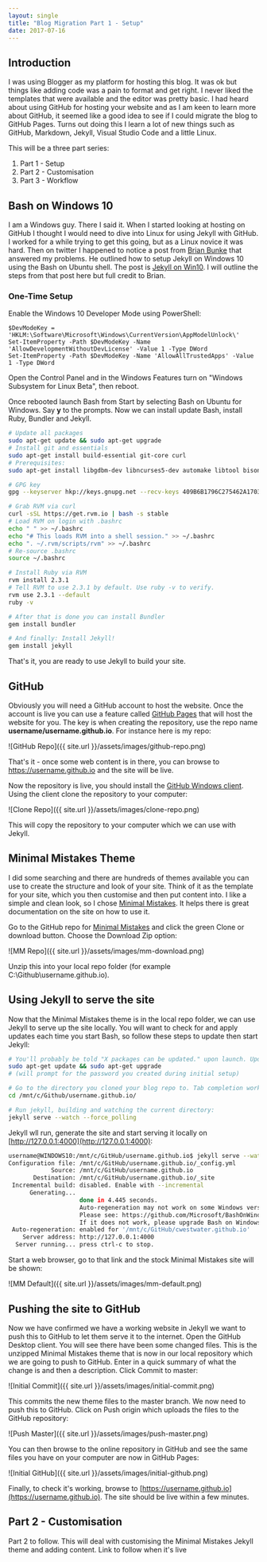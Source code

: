 ```yaml
---
layout: single
title: "Blog Migration Part 1 - Setup"
date: 2017-07-16
---
```

## Introduction
I was using Blogger as my platform for hosting this blog. It was ok but things like adding code was a pain to format and get right. I never liked the templates that were available and the editor was pretty basic. I had heard about using GitHub for hosting your website and as I am keen to learn more about GitHub, it seemed like a good idea to see if I could migrate the blog to GitHub Pages. Turns out doing this I learn a lot of new things such as GitHub, Markdown, Jekyll, Visual Studio Code and a little Linux.

This will be a three part series:
1. Part 1 - Setup
2. Part 2 - Customisation
3. Part 3 - Workflow

## Bash on Windows 10
I am a Windows guy. There I said it. When I started looking at hosting on GitHub I thought I would need to dive into Linux for using Jekyll with GitHub. I worked for a while trying to get this going, but as a Linux novice it was hard. Then on twitter I happened to notice a post from [Brian Bunke](https://www.twitter.com/brianbunke) that answered my problems. He outlined how to setup Jekyll on Windows 10 using the Bash on Ubuntu shell. The post is [Jekyll on Win10](http://www.brianbunke.com/blog/2017/05/24/jekyll-win10/). I will outline the steps from that post here but full credit to Brian.

### One-Time Setup
Enable the Windows 10 Developer Mode using PowerShell:
~~~ posh
$DevModeKey = 'HKLM:\Software\Microsoft\Windows\CurrentVersion\AppModelUnlock\'
Set-ItemProperty -Path $DevModeKey -Name 'AllowDevelopmentWithoutDevLicense' -Value 1 -Type DWord
Set-ItemProperty -Path $DevModeKey -Name 'AllowAllTrustedApps' -Value 1 -Type DWord
~~~

Open the Control Panel and in the Windows Features turn on "Windows Subsystem for Linux Beta", then reboot.

Once rebooted launch Bash from Start by selecting Bash on Ubuntu for Windows. Say **y** to the prompts. Now we can install update Bash, install Ruby, Bundler and Jekyll.

~~~ bash
# Update all packages
sudo apt-get update && sudo apt-get upgrade
# Install git and essentials
sudo apt-get install build-essential git-core curl
# Prerequisites:
sudo apt-get install libgdbm-dev libncurses5-dev automake libtool bison libffi-dev

# GPG key
gpg --keyserver hkp://keys.gnupg.net --recv-keys 409B6B1796C275462A1703113804BB82D39DC0E3

# Grab RVM via curl
curl -sSL https://get.rvm.io | bash -s stable
# Load RVM on login with .bashrc
echo " " >> ~/.bashrc
echo "# This loads RVM into a shell session." >> ~/.bashrc
echo ". ~/.rvm/scripts/rvm" >> ~/.bashrc
# Re-source .bashrc
source ~/.bashrc

# Install Ruby via RVM
rvm install 2.3.1
# Tell RVM to use 2.3.1 by default. Use ruby -v to verify.
rvm use 2.3.1 --default
ruby -v

# After that is done you can install Bundler
gem install bundler

# And finally: Install Jekyll!
gem install jekyll
~~~

That's it, you are ready to use Jekyll to build your site.

## GitHub
Obviously you will need a GitHub account to host the website.  Once the account is live you can use a feature called [GitHub Pages](https://pages.github.com/) that will host the website for you.  The key is when creating the repository, use the repo name **username/username.github.io**. For instance here is my repo:

![GitHub Repo]({{ site.url }}/assets/images/github-repo.png)

That's it - once some web content is in there, you can browse to https://username.github.io and the site will be live.

Now the repository is live, you should install the [GitHub Windows client](https://desktop.github.com/). Using the client clone the repository to your computer:

![Clone Repo]({{ site.url }}/assets/images/clone-repo.png)

This will copy the repository to your computer which we can use with Jekyll.

## Minimal Mistakes Theme
I did some searching and there are hundreds of themes available you can use to create the structure and look of your site. Think of it as the template for your site, which you then customise and then put content into. I like a simple and clean look, so I chose [Minimal Mistakes](https://mmistakes.github.io/minimal-mistakes/). It helps there is great documentation on the site on how to use it.

Go to the GitHub repo for [Minimal Mistakes](https://github.com/mmistakes/minimal-mistakes) and click the green Clone or download button. Choose the Download Zip option:

![MM Repo]({{ site.url }}/assets/images/mm-download.png)

Unzip this into your local repo folder (for example C:\Github\username.github.io).

## Using Jekyll to serve the site
Now that the Minimal Mistakes theme is in the local repo folder, we can use Jekyll to serve up the site locally. You will want to check for and apply updates each time you start Bash, so follow these steps to update then start Jekyll:

~~~ bash
# You'll probably be told "X packages can be updated." upon launch. Update all packages
sudo apt-get update && sudo apt-get upgrade
# (will prompt for the password you created during initial setup)

# Go to the directory you cloned your blog repo to. Tab completion works, but case-sensitivity matters
cd /mnt/c/Github/username.github.io/

# Run jekyll, building and watching the current directory:
jekyll serve --watch --force_polling
~~~

Jekyll wll run, generate the site and start serving it locally on [http://127.0.0.1:4000](http://127.0.0.1:4000):

~~~ bash
username@WINDOWS10:/mnt/c/GitHub/username.github.io$ jekyll serve --watch --force_polling
Configuration file: /mnt/c/GitHub/username.github.io/_config.yml
            Source: /mnt/c/GitHub/username.github.io
       Destination: /mnt/c/GitHub/username.github.io/_site
 Incremental build: disabled. Enable with --incremental
      Generating...
                    done in 4.445 seconds.
                    Auto-regeneration may not work on some Windows versions.
                    Please see: https://github.com/Microsoft/BashOnWindows/issues/216
                    If it does not work, please upgrade Bash on Windows or run Jekyll with --no-watch.
 Auto-regeneration: enabled for '/mnt/c/GitHub/cwestwater.github.io'
    Server address: http://127.0.0.1:4000
  Server running... press ctrl-c to stop.

~~~

 Start a web browser, go to that link and the stock Minimal Mistakes site will be shown:

![MM Default]({{ site.url }}/assets/images/mm-default.png)

## Pushing the site to GitHub
Now we have confirmed we have a working website in Jekyll we want to push this to GitHub to let them serve it to the internet. Open the GitHub Desktop client. You will see there have been some changed files. This is the unzipped Minimal Mistakes theme that is now in our local repository which we are going to push to GitHub. Enter in a quick summary of what the change is and then a description. Click Commit to master:

![Initial Commit]({{ site.url }}/assets/images/initial-commit.png)

This commits the new theme files to the master branch. We now need to push this to GitHub. Click on Push origin which uploads the files to the GitHub repository:

![Push Master]({{ site.url }}/assets/images/push-master.png)

You can then browse to the online repository in GitHub and see the same files you have on your computer are now in GitHub Pages:

![Initial GitHub]({{ site.url }}/assets/images/initial-github.png)

Finally, to check it's working, browse to [https://username.github.io](https://username.github.io). The site should be live within a few minutes.

## Part 2 - Customisation
Part 2 to follow. This will deal with customising the Minimal Mistakes Jekyll theme and adding content. Link to follow when it's live
